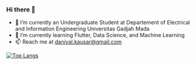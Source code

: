 ### Hi there 👋



- 🔭 I’m currently an Undergraduate Student at Departement of Electrical and Information Engineering Universitas Gadjah Mada
- 🌱 I’m currently learning Flutter, Data Science, and Machine Learning
- 📫 Reach me at daniyal.kausar@gmail.com

[![Top Langs](https://github-readme-stats.vercel.app/api/top-langs/?username=mdaniyalk)](https://github.com/mdaniyalk/github-readme-stats)


